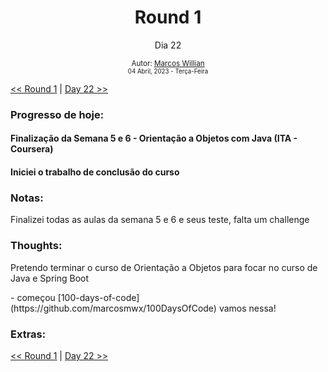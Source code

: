 <div align="center">
  <h1>Round 1</h1>
  <p>Dia 22</p>

  <sub>
    Autor: <a href="https://github.com/marcosmwx" target="_blank">Marcos Willian</a>
    <br>
    <small>04 Abril, 2023 - Terça-Feira</small>
  </sub>
</div>

[<< Round 1](./README.MD) | [Day 22 >>](dia022.md)

### Progresso de hoje:

<h4>Finalização da Semana 5 e 6 - Orientação a Objetos com Java (ITA - Coursera) <h4>
<h4>Iniciei o trabalho de conclusão do curso<h4>

### Notas:

<p>Finalizei todas as aulas da semana 5 e 6 e seus teste, falta um challenge <p>

### Thoughts:

<p>Pretendo terminar o curso de Orientação a Objetos para focar no curso de Java e Spring Boot <p>
- começou [100-days-of-code](https://github.com/marcosmwx/100DaysOfCode) vamos nessa!

### Extras:

[<< Round 1](./README.MD) | [Day 22 >>](dia022.md)

